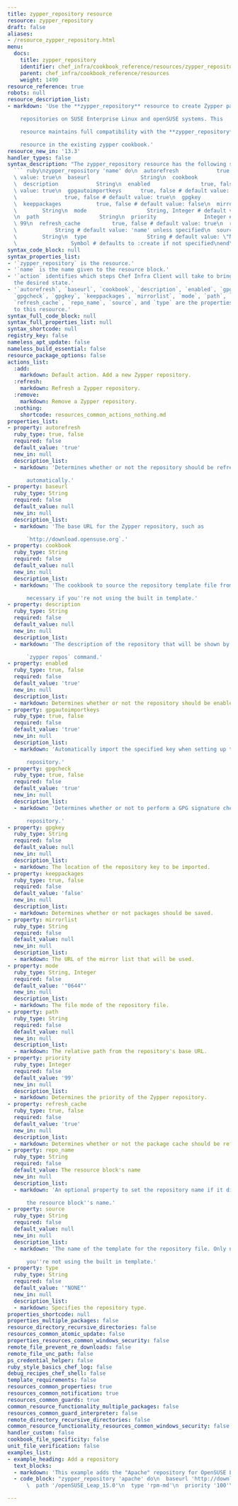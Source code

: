 ```yaml
---
title: zypper_repository resource
resource: zypper_repository
draft: false
aliases:
- /resource_zypper_repository.html
menu:
  docs:
    title: zypper_repository
    identifier: chef_infra/cookbook_reference/resources/zypper_repository zypper_repository
    parent: chef_infra/cookbook_reference/resources
    weight: 1490
resource_reference: true
robots: null
resource_description_list:
- markdown: 'Use the **zypper_repository** resource to create Zypper package

    repositories on SUSE Enterprise Linux and openSUSE systems. This

    resource maintains full compatibility with the **zypper_repository**

    resource in the existing zypper cookbook.'
resource_new_in: '13.3'
handler_types: false
syntax_description: "The zypper_repository resource has the following syntax:\n\n\
  ``` ruby\nzypper_repository 'name' do\n  autorefresh            true, false # default\
  \ value: true\n  baseurl                String\n  cookbook               String\n\
  \  description            String\n  enabled                true, false # default\
  \ value: true\n  gpgautoimportkeys      true, false # default value: true\n  gpgcheck\
  \               true, false # default value: true\n  gpgkey                 String\n\
  \  keeppackages           true, false # default value: false\n  mirrorlist     \
  \        String\n  mode                   String, Integer # default value: \"0644\"\
  \n  path                   String\n  priority               Integer # default value:\
  \ 99\n  refresh_cache          true, false # default value: true\n  repo_name  \
  \            String # default value: 'name' unless specified\n  source         \
  \        String\n  type                   String # default value: \"NONE\"\n  action\
  \                 Symbol # defaults to :create if not specified\nend\n```"
syntax_code_block: null
syntax_properties_list:
- '`zypper_repository` is the resource.'
- '`name` is the name given to the resource block.'
- '`action` identifies which steps Chef Infra Client will take to bring the node into
  the desired state.'
- '`autorefresh`, `baseurl`, `cookbook`, `description`, `enabled`, `gpgautoimportkeys`,
  `gpgcheck`, `gpgkey`, `keeppackages`, `mirrorlist`, `mode`, `path`, `priority`,
  `refresh_cache`, `repo_name`, `source`, and `type` are the properties available
  to this resource.'
syntax_full_code_block: null
syntax_full_properties_list: null
syntax_shortcode: null
registry_key: false
nameless_apt_update: false
nameless_build_essential: false
resource_package_options: false
actions_list:
  :add:
    markdown: Default action. Add a new Zypper repository.
  :refresh:
    markdown: Refresh a Zypper repository.
  :remove:
    markdown: Remove a Zypper repository.
  :nothing:
    shortcode: resources_common_actions_nothing.md
properties_list:
- property: autorefresh
  ruby_type: true, false
  required: false
  default_value: 'true'
  new_in: null
  description_list:
  - markdown: 'Determines whether or not the repository should be refreshed

      automatically.'
- property: baseurl
  ruby_type: String
  required: false
  default_value: null
  new_in: null
  description_list:
  - markdown: 'The base URL for the Zypper repository, such as

      `http://download.opensuse.org`.'
- property: cookbook
  ruby_type: String
  required: false
  default_value: null
  new_in: null
  description_list:
  - markdown: 'The cookbook to source the repository template file from. Only

      necessary if you''re not using the built in template.'
- property: description
  ruby_type: String
  required: false
  default_value: null
  new_in: null
  description_list:
  - markdown: 'The description of the repository that will be shown by the

      `zypper repos` command.'
- property: enabled
  ruby_type: true, false
  required: false
  default_value: 'true'
  new_in: null
  description_list:
  - markdown: Determines whether or not the repository should be enabled.
- property: gpgautoimportkeys
  ruby_type: true, false
  required: false
  default_value: 'true'
  new_in: null
  description_list:
  - markdown: 'Automatically import the specified key when setting up the

      repository.'
- property: gpgcheck
  ruby_type: true, false
  required: false
  default_value: 'true'
  new_in: null
  description_list:
  - markdown: 'Determines whether or not to perform a GPG signature check on the

      repository.'
- property: gpgkey
  ruby_type: String
  required: false
  default_value: null
  new_in: null
  description_list:
  - markdown: The location of the repository key to be imported.
- property: keeppackages
  ruby_type: true, false
  required: false
  default_value: 'false'
  new_in: null
  description_list:
  - markdown: Determines whether or not packages should be saved.
- property: mirrorlist
  ruby_type: String
  required: false
  default_value: null
  new_in: null
  description_list:
  - markdown: The URL of the mirror list that will be used.
- property: mode
  ruby_type: String, Integer
  required: false
  default_value: '"0644"'
  new_in: null
  description_list:
  - markdown: The file mode of the repository file.
- property: path
  ruby_type: String
  required: false
  default_value: null
  new_in: null
  description_list:
  - markdown: The relative path from the repository's base URL.
- property: priority
  ruby_type: Integer
  required: false
  default_value: '99'
  new_in: null
  description_list:
  - markdown: Determines the priority of the Zypper repository.
- property: refresh_cache
  ruby_type: true, false
  required: false
  default_value: 'true'
  new_in: null
  description_list:
  - markdown: Determines whether or not the package cache should be refreshed.
- property: repo_name
  ruby_type: String
  required: false
  default_value: The resource block's name
  new_in: null
  description_list:
  - markdown: 'An optional property to set the repository name if it differs from

      the resource block''s name.'
- property: source
  ruby_type: String
  required: false
  default_value: null
  new_in: null
  description_list:
  - markdown: 'The name of the template for the repository file. Only necessary if

      you''re not using the built in template.'
- property: type
  ruby_type: String
  required: false
  default_value: '"NONE"'
  new_in: null
  description_list:
  - markdown: Specifies the repository type.
properties_shortcode: null
properties_multiple_packages: false
resource_directory_recursive_directories: false
resources_common_atomic_update: false
properties_resources_common_windows_security: false
remote_file_prevent_re_downloads: false
remote_file_unc_path: false
ps_credential_helper: false
ruby_style_basics_chef_log: false
debug_recipes_chef_shell: false
template_requirements: false
resources_common_properties: true
resources_common_notification: true
resources_common_guards: true
common_resource_functionality_multiple_packages: false
resources_common_guard_interpreter: false
remote_directory_recursive_directories: false
common_resource_functionality_resources_common_windows_security: false
handler_custom: false
cookbook_file_specificity: false
unit_file_verification: false
examples_list:
- example_heading: Add a repository
  text_blocks:
  - markdown: 'This example adds the "Apache" repository for OpenSUSE Leap 15.0:'
  - code_block: "zypper_repository 'apache' do\n  baseurl 'http://download.opensuse.org/repositories/Apache'\n\
      \  path '/openSUSE_Leap_15.0'\n  type 'rpm-md'\n  priority '100'\nend"

---
```

